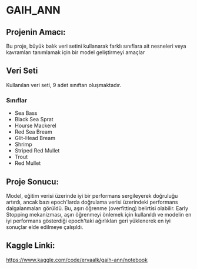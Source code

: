 
# GAIH_ANN
## Projenin Amacı:
Bu proje, büyük balık veri setini kullanarak farklı sınıflara ait nesneleri veya kavramları tanımlamak için bir model geliştirmeyi amaçlar

## Veri Seti
Kullanılan veri seti, 9 adet sınıftan oluşmaktadır.

### Sınıflar
* Sea  Bass
* Black Sea Sprat
* Hourse Mackerel
* Red Sea Bream
* Glit-Head Bream
* Shrimp
* Striped Red Mullet
* Trout
* Red Mullet
  

## Proje Sonucu:
Model, eğitim verisi üzerinde iyi bir performans sergileyerek doğruluğu artırdı, ancak bazı epoch'larda doğrulama verisi üzerindeki performans dalgalanmaları görüldü. Bu, aşırı öğrenme (overfitting) belirtisi olabilir. Early Stopping mekanizması, aşırı öğrenmeyi önlemek için kullanıldı ve modelin en iyi performans gösterdiği epoch'taki ağırlıkları geri yüklenerek en iyi sonuçlar elde edilmeye çalışıldı.

## Kaggle Linki:
 https://www.kaggle.com/code/ervaalk/gaih-ann/notebook
